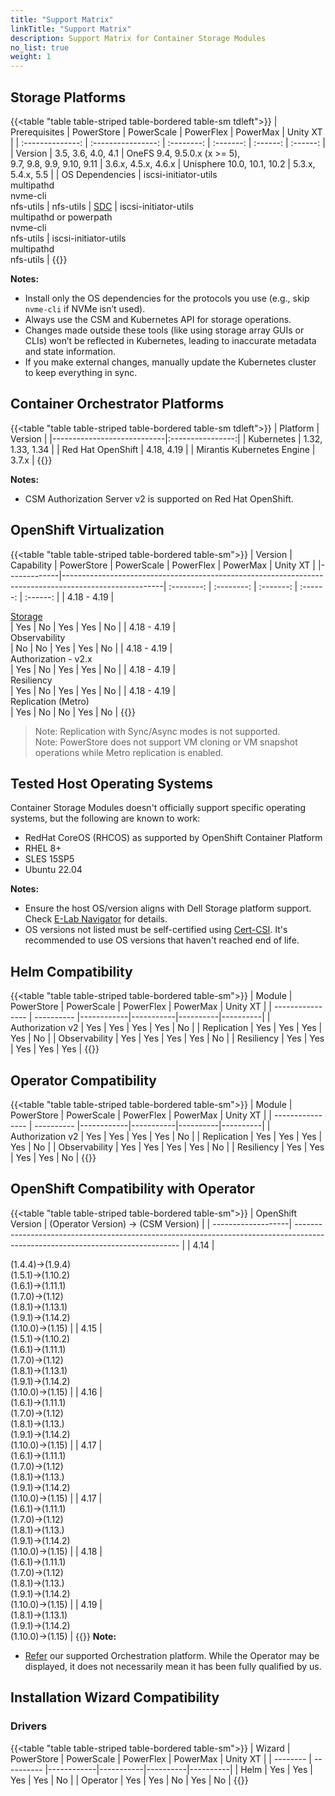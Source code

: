 ```yaml
---
title: "Support Matrix"
linkTitle: "Support Matrix"
description: Support Matrix for Container Storage Modules
no_list: true
weight: 1
---
```


## Storage Platforms

{{<table "table table-striped table-bordered table-sm tdleft">}}
| Prerequisites    | PowerStore         | PowerScale | PowerFlex | PowerMax | Unity XT |
| :--------------: | :----------------: | :--------: | :-------: | :------: | :------: |
| Version          | 3.5, 3.6, 4.0, 4.1 | OneFS 9.4, 9.5.0.x (x >= 5),<br>9.7, 9.8, 9.9, 9.10, 9.11 | 3.6.x, 4.5.x, 4.6.x  | Unisphere 10.0, 10.1, 10.2 | 5.3.x, 5.4.x, 5.5 |
| OS Dependencies  | iscsi-initiator-utils<br>multipathd<br>nvme-cli<br>nfs-utils | nfs-utils | [SDC](https://www.dell.com/support/home/en-us/product-support/product/scaleio/drivers) | iscsi-initiator-utils<br>multipathd or powerpath<br>nvme-cli<br>nfs-utils | iscsi-initiator-utils<br>multipathd<br>nfs-utils |
{{</table>}}

**Notes:**
- Install only the OS dependencies for the protocols you use (e.g., skip `nvme-cli` if NVMe isn’t used).
- Always use the CSM and Kubernetes API for storage operations.
- Changes made outside these tools (like using storage array GUIs or CLIs) won’t be reflected in Kubernetes, leading to inaccurate metadata and state information.
- If you make external changes, manually update the Kubernetes cluster to keep everything in sync.

## Container Orchestrator Platforms

{{<table "table table-striped table-bordered table-sm tdleft">}}
| Platform                   | Version          |
|----------------------------|:----------------:|
| Kubernetes                 | 1.32, 1.33, 1.34 |
| Red Hat OpenShift          | 4.18, 4.19       |
| Mirantis Kubernetes Engine | 3.7.x            |
{{</table>}}

**Notes:**
- CSM Authorization Server v2 is supported on Red Hat OpenShift.

## OpenShift Virtualization
{{<table "table table-striped table-bordered table-sm">}}
| Version     | Capability                                                                                            | PowerStore | PowerScale | PowerFlex | PowerMax | Unity XT |
|-------------|-------------------------------------------------------------------------------------------------------| :--------: | :--------: | :-------: | :------: | :------: |
| 4.18 - 4.19  | <div style="text-align: left"> [Storage](https://github.com/kiagnose/kubevirt-storage-checkup) </div>| Yes         | No        | Yes        | Yes      | No       |
| 4.18 - 4.19  | <div style="text-align: left">  Observability        </div>                                          | No          | No        | Yes        | Yes      | No       |
| 4.18 - 4.19  | <div style="text-align: left"> Authorization - v2.x  </div>                                          | Yes         | No        | Yes        | Yes      | No       |
| 4.18 - 4.19  | <div style="text-align: left"> Resiliency            </div>                                          | Yes         | No        | Yes        | Yes      | No       |
| 4.18 - 4.19  | <div style="text-align: left"> Replication (Metro)	</div>                                            | Yes         | No        | No        | Yes       | No       |
{{</table>}}
> Note: Replication with Sync/Async modes is not supported.<br>
> Note: PowerStore does not support VM cloning or VM snapshot operations while Metro replication is enabled.

## Tested Host Operating Systems

Container Storage Modules doesn't officially support specific operating systems, but the following are known to work:

- RedHat CoreOS (RHCOS) as supported by OpenShift Container Platform
- RHEL 8+
- SLES 15SP5
- Ubuntu 22.04

**Notes:**
- Ensure the host OS/version aligns with Dell Storage platform support. Check [E-Lab Navigator](https://elabnavigator.dell.com/eln/modernHomeSSM) for details.
- OS versions not listed must be self-certified using [Cert-CSI](../tooling/cert-csi/). It's recommended to use OS versions that haven't reached end of life.

## Helm Compatibility
{{<table "table table-striped table-bordered table-sm">}}
| Module           | PowerStore | PowerScale | PowerFlex | PowerMax | Unity XT |
| ---------------- | ---------- |------------|-----------|----------|----------|
| Authorization v2 | Yes        | Yes        | Yes       | Yes       | No      |
| Replication      | Yes        | Yes        | Yes       | Yes       | No      |
| Observability    | Yes        | Yes        | Yes       | Yes       | No      |
| Resiliency       | Yes        | Yes        | Yes       | Yes       | Yes     |
{{</table>}}


## Operator Compatibility
{{<table "table table-striped table-bordered table-sm">}}
| Module           | PowerStore | PowerScale | PowerFlex | PowerMax | Unity XT |
| ---------------- | ---------- |------------|-----------|----------|----------|
| Authorization v2 | Yes        |  Yes        | Yes       | Yes      | No      |
| Replication      | Yes        |  Yes        | Yes       | Yes      | No      |
| Observability    | Yes        |  Yes        | Yes       | Yes      | No      |
| Resiliency       | Yes        |  Yes        | Yes       | Yes      | No      |
{{</table>}}

## OpenShift Compatibility with Operator

{{<table "table table-striped table-bordered table-sm">}}
|  OpenShift Version | (Operator Version) -> (CSM Version)                                                                                             | 
| -------------------| ------------------------------------------------------------------------------------------------------------------------------- |
|  4.14              | <div style="text-align: left"> (1.4.4)->(1.9.4) </br> (1.5.1)->(1.10.2) </br> (1.6.1)->(1.11.1) </br> (1.7.0)->(1.12) </br> (1.8.1)->(1.13.1) </br> (1.9.1)->(1.14.2) </br> (1.10.0)->(1.15) |
|  4.15              | <div style="text-align: left"> (1.5.1)->(1.10.2) </br> (1.6.1)->(1.11.1) </br> (1.7.0)->(1.12) </br> (1.8.1)->(1.13.1) </br> (1.9.1)->(1.14.2) </br> (1.10.0)->(1.15)                   |
|  4.16              | <div style="text-align: left"> (1.6.1)->(1.11.1) </br> (1.7.0)->(1.12) </br> (1.8.1)->(1.13.) </br> (1.9.1)->(1.14.2) </br>  (1.10.0)->(1.15)                                       |
|  4.17              | <div style="text-align: left"> (1.6.1)->(1.11.1) </br> (1.7.0)->(1.12) </br> (1.8.1)->(1.13.) </br> (1.9.1)->(1.14.2) </br> (1.10.0)->(1.15)                                       |
|  4.17              | <div style="text-align: left"> (1.6.1)->(1.11.1) </br> (1.7.0)->(1.12) </br> (1.8.1)->(1.13.) </br> (1.9.1)->(1.14.2) </br> (1.10.0)->(1.15)                                       |
|  4.18              | <div style="text-align: left"> (1.6.1)->(1.11.1) </br> (1.7.0)->(1.12) </br> (1.8.1)->(1.13.) </br> (1.9.1)->(1.14.2) </br> (1.10.0)->(1.15)                                       |
|  4.19              | <div style="text-align: left"> (1.8.1)->(1.13.1) </br> (1.9.1)->(1.14.2) </br> (1.10.0)->(1.15)                                                                          |
{{</table>}}
**Note:**
- [Refer](#container-orchestrator-platforms) our supported Orchestration platform. While the Operator may be displayed, it does not necessarily mean it has been fully qualified by us.

## Installation Wizard Compatibility

### Drivers

{{<table "table table-striped table-bordered table-sm">}}
| Wizard   | PowerStore | PowerScale | PowerFlex | PowerMax | Unity XT |
| -------- | ---------- |------------|-----------|----------|----------|
| Helm     | Yes        |  Yes        | Yes     | Yes       | No       |
| Operator | Yes        |  Yes        | No      | Yes       | No       |
{{</table>}}
